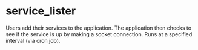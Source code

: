 service_lister
==============

Users add their services to the application. 
The application then checks to see if the service is up by making a socket connection.
Runs at a specified interval (via cron job).
